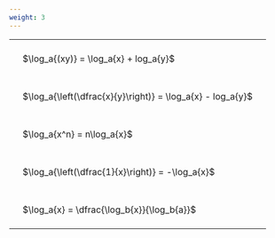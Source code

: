 ```yaml
---
weight: 3
---
```


<style type="text/css">
#T_1bd59 th.col_heading {
  text-align: left;
  font-size: 1em;
}
#T_1bd59 td {
  text-align: left;
  font-size: 1em;
  padding: 1.5em;
}
</style>
<table id="T_1bd59">
  <thead>
  </thead>
  <tbody>
    <tr>
      <td id="T_1bd59_row0_col0" class="data row0 col0" >$\log_a{(xy)} = \log_a{x} + log_a{y}$</td>
    </tr>
    <tr>
      <td id="T_1bd59_row1_col0" class="data row1 col0" >$\log_a{\left(\dfrac{x}{y}\right)} = \log_a{x} - log_a{y}$</td>
    </tr>
    <tr>
      <td id="T_1bd59_row2_col0" class="data row2 col0" >$\log_a{x^n} = n\log_a{x}$</td>
    </tr>
    <tr>
      <td id="T_1bd59_row3_col0" class="data row3 col0" >$\log_a{\left(\dfrac{1}{x}\right)} = -\log_a{x}$</td>
    </tr>
    <tr>
      <td id="T_1bd59_row4_col0" class="data row4 col0" >$\log_a{x} = \dfrac{\log_b{x}}{\log_b{a}}$</td>
    </tr>
  </tbody>
</table>
